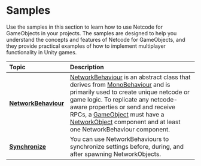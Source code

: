 # Samples

Use the samples in this section to learn how to use Netcode for GameObjects in your projects. The samples are designed to help you understand the concepts and features of Netcode for GameObjects, and they provide practical examples of how to implement multiplayer functionality in Unity games.

| **Topic**                       | **Description**                  |
| :------------------------------ | :------------------------------- |
| **[NetworkBehaviour](components/core/networkbehaviour.md)** | [NetworkBehaviour](https://docs.unity3d.com/Packages/com.unity.netcode.gameobjects@latest?subfolder=/api/Unity.Netcode.NetworkBehaviour.html) is an abstract class that derives from [MonoBehaviour](https://docs.unity3d.com/ScriptReference/MonoBehaviour.html) and is primarily used to create unique netcode or game logic. To replicate any netcode-aware properties or send and receive RPCs, a [GameObject](https://docs.unity3d.com/Manual/GameObjects.html) must have a [NetworkObject](components/core/networkobject.md) component and at least one NetworkBehaviour component. |
| **[Synchronize](components/core/networkbehaviour-synchronize.md)** | You can use NetworkBehaviours to synchronize settings before, during, and after spawning NetworkObjects. |